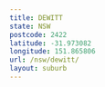 ```yaml
---
title: DEWITT
state: NSW
postcode: 2422
latitude: -31.973082
longitude: 151.865806
url: /nsw/dewitt/
layout: suburb
---
```

